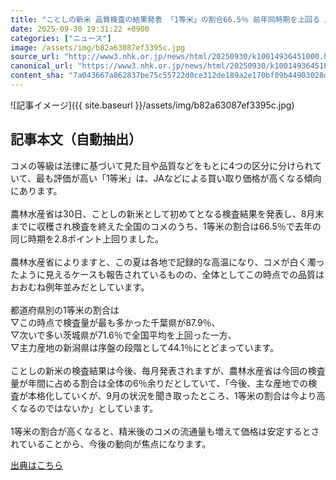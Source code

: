 ```yaml
---
title: "ことしの新米 品質検査の結果発表 「1等米」の割合66.5％ 前年同時期を上回る 農林水産省"
date: 2025-09-30 19:31:22 +0900
categories: ["ニュース"]
image: /assets/img/b82a63087ef3395c.jpg
source_url: "http://www3.nhk.or.jp/news/html/20250930/k10014936451000.html"
canonical_url: "https://www3.nhk.or.jp/news/html/20250930/k10014936451000.html"
content_sha: "7a043667a862837be75c55722d0ce312de189a2e170bf09b44903028db63ce01"
---
```


![記事イメージ]({{ site.baseurl }}/assets/img/b82a63087ef3395c.jpg)

## 記事本文（自動抽出）
<div><div class="body-text">
										<p>コメの等級は法律に基づいて見た目や品質などをもとに4つの区分に分けられていて、最も評価が高い「1等米」は、JAなどによる買い取り価格が高くなる傾向にあります。<br><br>農林水産省は30日、ことしの新米として初めてとなる検査結果を発表し、8月末までに収穫され検査を終えた全国のコメのうち、1等米の割合は66.5％で去年の同じ時期を2.8ポイント上回りました。<br><br>農林水産省によりますと、この夏は各地で記録的な高温になり、コメが白く濁ったように見えるケースも報告されているものの、全体としてこの時点での品質はおおむね例年並みだとしています。<br><br>都道府県別の1等米の割合は<br>▽この時点で検査量が最も多かった千葉県が87.9％、<br>▽次いで多い茨城県が71.6％で全国平均を上回った一方、<br>▽主力産地の新潟県は序盤の段階として44.1％にとどまっています。<br><br>ことしの新米の検査結果は今後、毎月発表されますが、農林水産省は今回の検査量が年間に占める割合は全体の6％余りだとしていて、「今後、主な産地での検査が本格化していくが、9月の状況を聞き取ったところ、1等米の割合は今より高くなるのではないか」としています。<br><br>1等米の割合が高くなると、精米後のコメの流通量も増えて価格は安定するとされていることから、今後の動向が焦点になります。</p>
								</div>
							</div>

[出典はこちら](http://www3.nhk.or.jp/news/html/20250930/k10014936451000.html)
